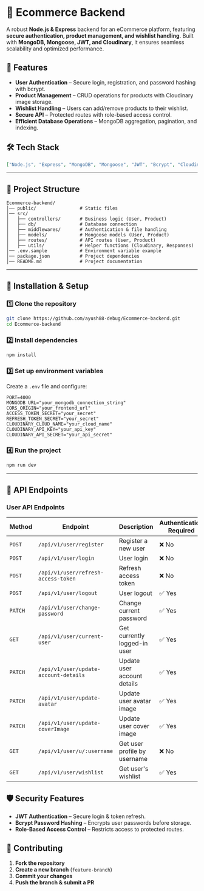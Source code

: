
# 🛒 Ecommerce Backend

A robust **Node.js & Express** backend for an eCommerce platform, featuring **secure authentication, product management, and wishlist handling**. Built with **MongoDB, Mongoose, JWT, and Cloudinary**, it ensures seamless scalability and optimized performance.


## 🚀 Features

- **User Authentication** – Secure login, registration, and password hashing with bcrypt.
- **Product Management** – CRUD operations for products with Cloudinary image storage.
- **Wishlist Handling** – Users can add/remove products to their wishlist.
- **Secure API** – Protected routes with role-based access control.
- **Efficient Database Operations** – MongoDB aggregation, pagination, and indexing.


## 🛠️ Tech Stack

```json
["Node.js", "Express", "MongoDB", "Mongoose", "JWT", "Bcrypt", "Cloudinary", "Multer", "Cookie-Parser", "Cors", "Dotenv", "Nodemon"]
```

---

## 📂 Project Structure

```
Ecommerce-backend/
│── public/                # Static files
│── src/
│   ├── controllers/       # Business logic (User, Product)
│   ├── db/                # Database connection
│   ├── middlewares/       # Authentication & file handling
│   ├── models/            # Mongoose models (User, Product)
│   ├── routes/            # API routes (User, Product)
│   ├── utils/             # Helper functions (Cloudinary, Responses)
│── .env.sample            # Environment variable example
│── package.json           # Project dependencies
│── README.md              # Project documentation
```

---

## 🔧 Installation & Setup

### 1️⃣ Clone the repository
```sh
git clone https://github.com/ayush88-debug/Ecommerce-backend.git
cd Ecommerce-backend
```

### 2️⃣ Install dependencies
```sh
npm install
```

### 3️⃣ Set up environment variables  
Create a `.env` file and configure:
```env
PORT=4000
MONGODB_URL="your_mongodb_connection_string"
CORS_ORIGIN="your_frontend_url"
ACCESS_TOKEN_SECRET="your_secret"
REFRESH_TOKEN_SECRET="your_secret"
CLOUDINARY_CLOUD_NAME="your_cloud_name"
CLOUDINARY_API_KEY="your_api_key"
CLOUDINARY_API_SECRET="your_api_secret"
```

### 4️⃣ Run the project
```sh
npm run dev
```

---

## 📌 API Endpoints

### **User API Endpoints**
| Method  | Endpoint                         | Description                                   | Authentication Required |
|---------|---------------------------------|-----------------------------------------------|-------------------------|
| `POST`  | `/api/v1/user/register`         | Register a new user                          | ❌ No                   |
| `POST`  | `/api/v1/user/login`            | User login                                   | ❌ No                   |
| `POST`  | `/api/v1/user/refresh-access-token` | Refresh access token                     | ❌ No                   |
| `POST`  | `/api/v1/user/logout`           | User logout                                  | ✅ Yes                  |
| `PATCH` | `/api/v1/user/change-password`  | Change current password                      | ✅ Yes                  |
| `GET`   | `/api/v1/user/current-user`     | Get currently logged-in user                 | ✅ Yes                  |
| `PATCH` | `/api/v1/user/update-account-details` | Update user account details            | ✅ Yes                  |
| `PATCH` | `/api/v1/user/update-avatar`    | Update user avatar image                     | ✅ Yes                  |
| `PATCH` | `/api/v1/user/update-coverImage` | Update user cover image                     | ✅ Yes                  |
| `GET`   | `/api/v1/user/u/:username`      | Get user profile by username                 | ❌ No                   |
| `GET`   | `/api/v1/user/wishlist`         | Get user's wishlist                          | ✅ Yes                  |



## 🛡️ Security Features

- **JWT Authentication** – Secure login & token refresh.
- **Bcrypt Password Hashing** – Encrypts user passwords before storage.
- **Role-Based Access Control** – Restricts access to protected routes.


## 🤝 Contributing

1. **Fork the repository**  
2. **Create a new branch** (`feature-branch`)  
3. **Commit your changes**  
4. **Push the branch & submit a PR**  
